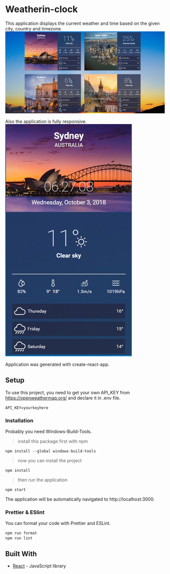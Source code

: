 # Weatherin-clock

This application displays the current weather and time based on the given city, country and timezone.
![](giphy.gif)

Also the application is fully responsive.
![](giphy-responsive.gif)

Application was generated with create-react-app.

## Setup

To use this project, you need to get your own API_KEY from https://openweathermap.org/ and declare it in .env file.

```
API_KEY=yourkeyhere
```

### Installation

Probably you need Windows-Build-Tools.

> install this package first with npm

```
npm install --global windows-build-tools
```

> now you can install the project

```
npm install
```

> then run the application

```
npm start
```

The application will be automatically navigated to http://localhost:3000.

### Prettier & ESlint

You can format your code with Prettier and ESLint.

```
npm run format
npm run lint
```

## Built With

- [React](https://reactjs.org/) - JavaScript library
